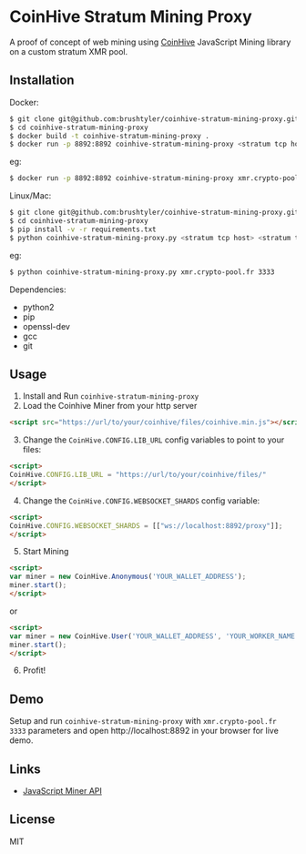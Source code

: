 # CoinHive Stratum Mining Proxy

A proof of concept of web mining using [CoinHive](https://coin-hive.com/) JavaScript Mining library on a custom stratum XMR pool.

## Installation

Docker:

```sh
$ git clone git@github.com:brushtyler/coinhive-stratum-mining-proxy.git
$ cd coinhive-stratum-mining-proxy
$ docker build -t coinhive-stratum-mining-proxy .
$ docker run -p 8892:8892 coinhive-stratum-mining-proxy <stratum tcp host> <stratum tcp port>
```

eg:

```sh
$ docker run -p 8892:8892 coinhive-stratum-mining-proxy xmr.crypto-pool.fr 3333
```

Linux/Mac:

```sh
$ git clone git@github.com:brushtyler/coinhive-stratum-mining-proxy.git
$ cd coinhive-stratum-mining-proxy
$ pip install -v -r requirements.txt
$ python coinhive-stratum-mining-proxy.py <stratum tcp host> <stratum tcp port>
```

eg:

```sh
$ python coinhive-stratum-mining-proxy.py xmr.crypto-pool.fr 3333
```


Dependencies:

- python2
- pip
- openssl-dev
- gcc
- git

## Usage

1. Install and Run `coinhive-stratum-mining-proxy`
2. Load the Coinhive Miner from your http server

```html
<script src="https://url/to/your/coinhive/files/coinhive.min.js"></script>
```

3. Change the `CoinHive.CONFIG.LIB_URL` config variables to point to your files:
```html
<script>
CoinHive.CONFIG.LIB_URL = "https://url/to/your/coinhive/files/"
</script>
```

4. Change the `CoinHive.CONFIG.WEBSOCKET_SHARDS` config variable:

```html
<script>
CoinHive.CONFIG.WEBSOCKET_SHARDS = [["ws://localhost:8892/proxy"]];
</script>
```

5. Start Mining

```html
<script>
var miner = new CoinHive.Anonymous('YOUR_WALLET_ADDRESS');
miner.start();
</script>
```
or

```html
<script>
var miner = new CoinHive.User('YOUR_WALLET_ADDRESS', 'YOUR_WORKER_NAME');
miner.start();
</script>
```

6. Profit!

## Demo

Setup and run `coinhive-stratum-mining-proxy` with `xmr.crypto-pool.fr 3333` parameters and open http://localhost:8892 in your browser for live demo.

## Links

- [JavaScript Miner API](https://coin-hive.com/documentation/miner)

## License

MIT
